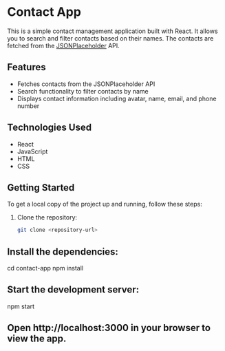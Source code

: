 # Contact App

This is a simple contact management application built with React. It allows you to search and filter contacts based on their names. The contacts are fetched from the [JSONPlaceholder](https://jsonplaceholder.typicode.com/users) API.

## Features

- Fetches contacts from the JSONPlaceholder API
- Search functionality to filter contacts by name
- Displays contact information including avatar, name, email, and phone number

## Technologies Used

- React
- JavaScript
- HTML
- CSS

## Getting Started

To get a local copy of the project up and running, follow these steps:

1. Clone the repository:

   ```bash
   git clone <repository-url>

## Install the dependencies:
cd contact-app
npm install

## Start the development server:
npm start

## Open http://localhost:3000 in your browser to view the app.

